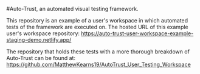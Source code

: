#Auto-Trust, an automated visual testing framework.

This repository is an example of a user's workspace in which automated tests of the framework are executed on. The hosted
URL of this example user's workspace repository: https://auto-trust-user-workspace-example-staging-demo.netlify.app/

The repository that holds these tests with a more thorough breakdown of Auto-Trust
can be found at: https://github.com/MatthewKearns19/AutoTrust_User_Testing_Workspace
